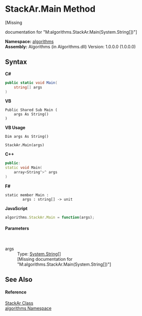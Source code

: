 # StackAr.Main Method 
 

\[Missing <summary> documentation for "M:algorithms.StackAr.Main(System.String[])"\]

**Namespace:**&nbsp;<a href="82f88b43-fdc9-bc99-9558-75fce96d448f">algorithms</a><br />**Assembly:**&nbsp;Algorithms (in Algorithms.dll) Version: 1.0.0.0 (1.0.0.0)

## Syntax

**C#**<br />
``` C#
public static void Main(
	string[] args
)
```

**VB**<br />
``` VB
Public Shared Sub Main ( 
	args As String()
)
```

**VB Usage**<br />
``` VB Usage
Dim args As String()

StackAr.Main(args)
```

**C++**<br />
``` C++
public:
static void Main(
	array<String^>^ args
)
```

**F#**<br />
``` F#
static member Main : 
        args : string[] -> unit 

```

**JavaScript**<br />
``` JavaScript
algorithms.StackAr.Main = function(args);
```


#### Parameters
&nbsp;<dl><dt>args</dt><dd>Type: <a href="http://msdn2.microsoft.com/en-us/library/s1wwdcbf" target="_blank">System.String</a>[]<br />\[Missing <param name="args"/> documentation for "M:algorithms.StackAr.Main(System.String[])"\]</dd></dl>

## See Also


#### Reference
<a href="b4a5e2b4-76ec-c8ca-0bcc-afef582efb60">StackAr Class</a><br /><a href="82f88b43-fdc9-bc99-9558-75fce96d448f">algorithms Namespace</a><br />